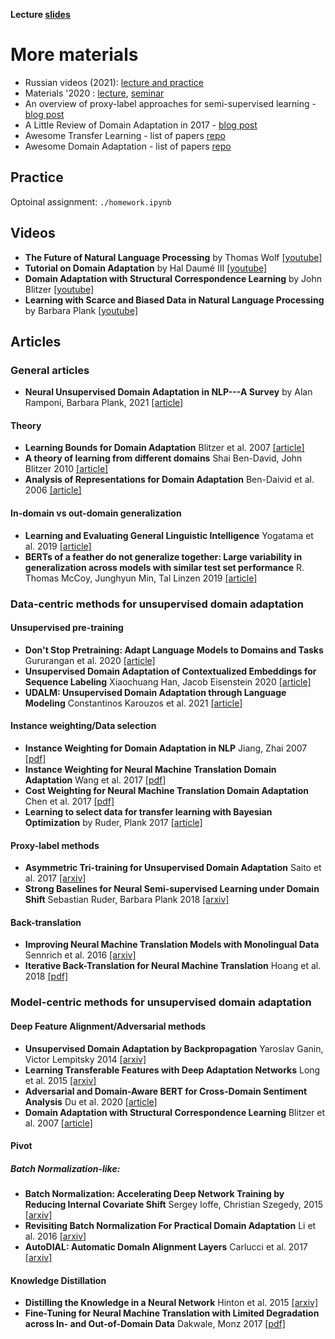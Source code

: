 __Lecture [slides](./lecture.pdf)__

# More materials
* Russian videos (2021): [lecture and practice](https://disk.yandex.ru/i/Phpjg0S7UYthGQ)
* Materials '2020 : [lecture](https://yadi.sk/i/Zewa7ZmKoyvEPQ), [seminar](https://yadi.sk/i/sbQXa4gh1xh77g)
* An overview of proxy-label approaches for semi-supervised learning - [blog post](http://ruder.io/semi-supervised/)
* A Little Review of Domain Adaptation in 2017 - [blog post](https://artix41.github.io/static/domain-adaptation-in-2017/index.html)
* Awesome Transfer Learning  - list of papers [repo](https://github.com/artix41/awesome-transfer-learning)
* Awesome Domain Adaptation - list of papers [repo](https://github.com/zhaoxin94/awsome-domain-adaptation)

## Practice

Optoinal assignment: `./homework.ipynb`

## Videos
- **The Future of Natural Language Processing** by Thomas Wolf [[youtube]](https://www.youtube.com/watch?v=G5lmya6eKtc)
- **Tutorial on Domain Adaptation** by Hal Daumé III [[youtube]](https://www.youtube.com/watch?v=F2OJ0fAK46Q)
- **Domain Adaptation with Structural Correspondence Learning** by John Blitzer [[youtube]](https://www.youtube.com/watch?v=HhA8MZbi9rA)
- **Learning with Scarce and Biased Data in Natural Language Processing** by Barbara Plank [[youtube]](https://www.youtube.com/watch?v=MgrOKmfvxoQ)

## Articles

### General articles

- **Neural Unsupervised Domain Adaptation in NLP---A Survey** by Alan Ramponi, Barbara Plank, 2021 [[article]](https://arxiv.org/abs/2006.00632)

#### Theory
- **Learning Bounds for Domain Adaptation** Blitzer et al. 2007 [[article]](https://papers.nips.cc/paper/3212-learning-bounds-for-domain-adaptation)
- **A theory of learning from different domains** Shai Ben-David, John Blitzer 2010 [[article]](https://link.springer.com/article/10.1007/s10994-009-5152-4)
- **Analysis of Representations for Domain Adaptation** Ben-Daivid et al. 2006 [[article]](https://papers.nips.cc/paper/2983-analysis-of-representations-for-domain-adaptation)

#### In-domain vs out-domain generalization
- **Learning and Evaluating General Linguistic Intelligence** Yogatama et al. 2019 [[article]](https://arxiv.org/abs/1901.11373)
- **BERTs of a feather do not generalize together: Large variability in generalization across models with similar test set performance** R. Thomas McCoy, Junghyun Min, Tal Linzen 2019 [[article]](https://arxiv.org/abs/1911.02969)


### Data-centric methods for unsupervised domain adaptation

#### Unsupervised pre-training
- **Don't Stop Pretraining: Adapt Language Models to Domains and Tasks** Gururangan et al. 2020 [[article]](https://arxiv.org/abs/2004.10964)
- **Unsupervised Domain Adaptation of Contextualized Embeddings for Sequence Labeling** Xiaochuang Han, Jacob Eisenstein 2020 [[article]](https://arxiv.org/abs/1904.02817)
- **UDALM: Unsupervised Domain Adaptation through Language Modeling** Constantinos Karouzos et al. 2021 [[article]](https://arxiv.org/abs/2104.07078)

#### Instance weighting/Data selection
- **Instance Weighting for Domain Adaptation in NLP** Jiang, Zhai 2007 [[pdf]](http://sifaka.cs.uiuc.edu/czhai/pub/acl07.pdf)
- **Instance Weighting for Neural Machine Translation Domain Adaptation** Wang et al. 2017 [[pdf]](http://aclweb.org/anthology/D17-1155)
- **Cost Weighting for Neural Machine Translation Domain Adaptation** Chen et al. 2017 [[pdf]](http://www.aclweb.org/anthology/W17-3205)
- **Learning to select data for transfer learning with Bayesian Optimization** by Ruder, Plank 2017 [[article]](https://arxiv.org/abs/1707.05246)

#### Proxy-label methods
- **Asymmetric Tri-training for Unsupervised Domain Adaptation** Saito et al. 2017 [[arxiv]](https://arxiv.org/abs/1702.08400)
- **Strong Baselines for Neural Semi-supervised Learning under Domain Shift** Sebastian Ruder, Barbara Plank 2018 [[arxiv]](https://arxiv.org/abs/1804.09530)

#### Back-translation
- **Improving Neural Machine Translation Models with Monolingual Data** Sennrich et al. 2016 [[arxiv]](https://arxiv.org/abs/1511.06709)
- **Iterative Back-Translation for Neural Machine Translation** Hoang et al. 2018 [[pdf]](http://aclweb.org/anthology/W18-2703)


### Model-centric methods for unsupervised domain adaptation

#### Deep Feature Alignment/Adversarial methods
- **Unsupervised Domain Adaptation by Backpropagation** Yaroslav Ganin, Victor Lempitsky 2014 [[arxiv]](https://arxiv.org/abs/1409.7495)
- **Learning Transferable Features with Deep Adaptation Networks** Long et al. 2015 [[arxiv]](https://arxiv.org/abs/1502.02791)
- **Adversarial and Domain-Aware BERT for Cross-Domain Sentiment Analysis** Du et al. 2020 [[article]](https://aclanthology.org/2020.acl-main.370/)
- **Domain Adaptation with Structural Correspondence Learning** Blitzer et al. 2007 [[article]](https://aclanthology.org/W06-1615/)

#### Pivot


##### Batch Normalization-like:
- **Batch Normalization: Accelerating Deep Network Training by Reducing Internal Covariate Shift** Sergey Ioffe, Christian Szegedy, 2015 [[arxiv]](https://arxiv.org/abs/1502.03167)
- **Revisiting Batch Normalization For Practical Domain Adaptation**  Li et al. 2016 [[arxiv]](https://arxiv.org/abs/1603.04779)
- **AutoDIAL: Automatic DomaIn Alignment Layers** Carlucci et al. 2017 [[arxiv]](https://arxiv.org/abs/1704.08082)


#### Knowledge Distillation
- **Distilling the Knowledge in a Neural Network** Hinton et al. 2015 [[arxiv]](https://arxiv.org/abs/1503.02531)
- **Fine-Tuning for Neural Machine Translation with Limited Degradation across In- and Out-of-Domain Data** Dakwale, Monz 2017 [[pdf]](https://staff.science.uva.nl/c.monz/ltl/publications/mtsummit2017.pdf)
